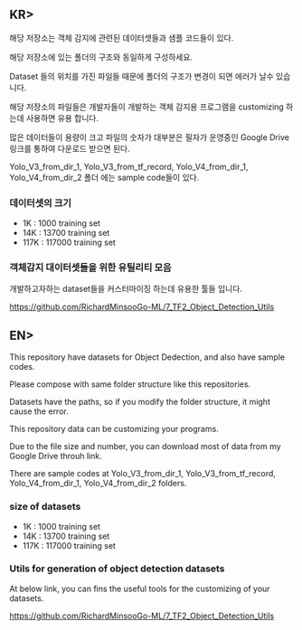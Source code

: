 ## KR>
해당 저장소는 객체 감지에 관련된 데이터셋들과 샘플 코드들이 있다.

해당 저장소에 있는 폴더의 구조와 동일하게 구성하세요.

Dataset 들의 위치를 가진 파일들 때문에 폴더의 구조가 변경이 되면 에러가 날수 있습니다.

해당 저장소의 파일들은 개발자들이 개발하는 객체 감지용 프로그램을 customizing 하는데 사용하면 유용 합니다.

많은 데이터들이 용량이 크고 파일의 숫자가 대부분은 필자가 운영중인 Google Drive 링크를 통하여 다운로드 받으면 된다.

Yolo_V3_from_dir_1, Yolo_V3_from_tf_record, Yolo_V4_from_dir_1, Yolo_V4_from_dir_2 폴더 에는 sample code들이 있다.

### 데이터셋의 크기

* 1K : 1000 training set 
* 14K : 13700 training set
* 117K : 117000 training set

### 객체감지 대이터셋들을 위한 유틸리티 모음

개발하고자하는 dataset들을 커스터마이징 하는데 유용한 툴들 입니다.

https://github.com/RichardMinsooGo-ML/7_TF2_Object_Detection_Utils


## EN>
This repository have datasets for Object Dedection, and also have sample codes.

Please compose with same folder structure like this repositories.

Datasets have the paths, so if you modify the folder structure, it might cause the error.

This repository data can be customizing your programs.

Due to the file size and number, you can download most of data from my Google Drive throuh link.

There are sample codes at Yolo_V3_from_dir_1, Yolo_V3_from_tf_record, Yolo_V4_from_dir_1, Yolo_V4_from_dir_2 folders.

### size of datasets

* 1K : 1000 training set 
* 14K : 13700 training set
* 117K : 117000 training set

### Utils for generation of object detection datasets

At below link, you can fins the useful tools for the customizing of your datasets.

https://github.com/RichardMinsooGo-ML/7_TF2_Object_Detection_Utils


